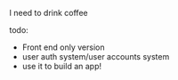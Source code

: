 I need to drink coffee

todo:
- Front end only version
- user auth system/user accounts system 
- use it to build an app!

